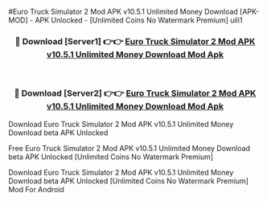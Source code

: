 #Euro Truck Simulator 2 Mod APK v10.5.1 Unlimited Money Download [APK-MOD] - APK Unlocked - [Unlimited Coins No Watermark Premium] uili1



<div align="center">

<h3>🔴 Download [Server1] 👉👉 <a href="https://momento.my/?title=Euro_Truck_Simulator_2_Mod_APK_v10.5.1_Unlimited_Money_Download">Euro Truck Simulator 2 Mod APK v10.5.1 Unlimited Money Download Mod Apk</a></h3><br>

<h3>🔴 Download [Server2] 👉👉 <a href="https://momento.my/?title=Euro_Truck_Simulator_2_Mod_APK_v10.5.1_Unlimited_Money_Download">Euro Truck Simulator 2 Mod APK v10.5.1 Unlimited Money Download Mod Apk</a></h3>
</div>



Download Euro Truck Simulator 2 Mod APK v10.5.1 Unlimited Money Download beta APK Unlocked

Free Euro Truck Simulator 2 Mod APK v10.5.1 Unlimited Money Download beta APK Unlocked [Unlimited Coins No Watermark Premium]

Download Euro Truck Simulator 2 Mod APK v10.5.1 Unlimited Money Download beta APK Unlocked [Unlimited Coins No Watermark Premium] Mod For Android

